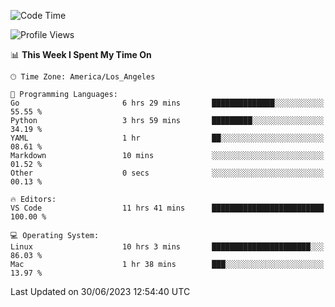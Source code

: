 <!--START_SECTION:waka-->
![Code Time](http://img.shields.io/badge/Code%20Time-455%20hrs%2049%20mins-blue)

![Profile Views](http://img.shields.io/badge/Profile%20Views-0-blue)

📊 **This Week I Spent My Time On** 

```text
🕑︎ Time Zone: America/Los_Angeles

💬 Programming Languages: 
Go                       6 hrs 29 mins       ██████████████░░░░░░░░░░░   55.55 % 
Python                   3 hrs 59 mins       █████████░░░░░░░░░░░░░░░░   34.19 % 
YAML                     1 hr                ██░░░░░░░░░░░░░░░░░░░░░░░   08.61 % 
Markdown                 10 mins             ░░░░░░░░░░░░░░░░░░░░░░░░░   01.52 % 
Other                    0 secs              ░░░░░░░░░░░░░░░░░░░░░░░░░   00.13 % 

🔥 Editors: 
VS Code                  11 hrs 41 mins      █████████████████████████   100.00 % 

💻 Operating System: 
Linux                    10 hrs 3 mins       ██████████████████████░░░   86.03 % 
Mac                      1 hr 38 mins        ███░░░░░░░░░░░░░░░░░░░░░░   13.97 % 
```


 Last Updated on 30/06/2023 12:54:40 UTC
<!--END_SECTION:waka-->
